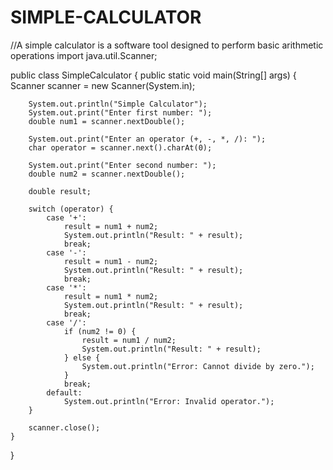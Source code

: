 # SIMPLE-CALCULATOR
//A simple calculator is a software tool designed to perform basic arithmetic operations
import java.util.Scanner;

public class SimpleCalculator {
    public static void main(String[] args) {
        Scanner scanner = new Scanner(System.in);

        System.out.println("Simple Calculator");
        System.out.print("Enter first number: ");
        double num1 = scanner.nextDouble();

        System.out.print("Enter an operator (+, -, *, /): ");
        char operator = scanner.next().charAt(0);

        System.out.print("Enter second number: ");
        double num2 = scanner.nextDouble();

        double result;

        switch (operator) {
            case '+':
                result = num1 + num2;
                System.out.println("Result: " + result);
                break;
            case '-':
                result = num1 - num2;
                System.out.println("Result: " + result);
                break;
            case '*':
                result = num1 * num2;
                System.out.println("Result: " + result);
                break;
            case '/':
                if (num2 != 0) {
                    result = num1 / num2;
                    System.out.println("Result: " + result);
                } else {
                    System.out.println("Error: Cannot divide by zero.");
                }
                break;
            default:
                System.out.println("Error: Invalid operator.");
        }

        scanner.close();
    }
}
